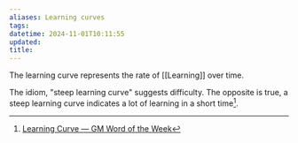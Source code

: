 ```yaml
---
aliases: Learning curves
tags: 
datetime: 2024-11-01T10:11:55
updated: 
title: 
---
```

The learning curve represents the rate of [[Learning]] over time. 

The idiom, "steep learning curve" suggests difficulty. The opposite is true, a steep learning curve indicates a lot of learning in a short time[^1].

[^1]: [Learning Curve — GM Word of the Week](https://www.gmwordoftheweek.com/home/learning-curve)